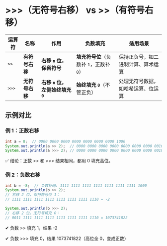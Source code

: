 # >>>（无符号右移） vs >>（有符号右移）

| 运算符   | 名称        | 作用                      | 负数填充                       | 适用场景              |
| ----- | --------- | ----------------------- | -------------------------- | ----------------- |
| `>>`  | **有符号右移** | **右移 `n` 位，保留符号**       | **填充符号位**（负数补 `1`，正数补 `0`） | 保持正负号，如二进制计算、算术运算 |
| `>>>` | **无符号右移** | **右移 `n` 位，左侧始终填充 `0`** | **始终填充 `0`**（不管正负）         | 处理无符号数据，如哈希运算、位运算 |

## 示例对比

### 例 1：正数右移

```java
int a = 8;  // 0000 0000 0000 0000 0000 0000 0000 1000
System.out.println(a >> 2);  // 0000 0000 0000 0000 0000 0000 0000 0010 = 2
System.out.println(a >>> 2); // 0000 0000 0000 0000 0000 0000 0000 0010 = 2
```

✅ 结论：正数 >> 和 >>> 结果相同，都用 0 填充高位。

### 例 2：负数右移

```java
int b = -8;  // 负数补码: 1111 1111 1111 1111 1111 1111 1111 1000
System.out.println(b >> 2);  
// 右移 2 位，保持符号位 1：
// 1111 1111 1111 1111 1111 1111 1111 1110 = -2

System.out.println(b >>> 2);
// 右移 2 位，无符号填充 0：
// 0011 1111 1111 1111 1111 1111 1111 1110 = 1073741822
```

✔ 负数 >> 填充 1，结果 -2

✔ 负数 >>> 填充 0，结果 1073741822（高位全 0，变成正数）
